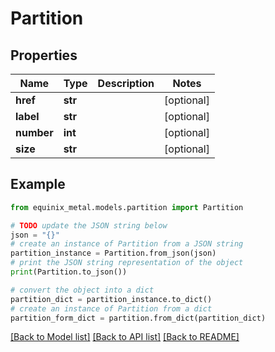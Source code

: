 # Partition


## Properties

Name | Type | Description | Notes
------------ | ------------- | ------------- | -------------
**href** | **str** |  | [optional] 
**label** | **str** |  | [optional] 
**number** | **int** |  | [optional] 
**size** | **str** |  | [optional] 

## Example

```python
from equinix_metal.models.partition import Partition

# TODO update the JSON string below
json = "{}"
# create an instance of Partition from a JSON string
partition_instance = Partition.from_json(json)
# print the JSON string representation of the object
print(Partition.to_json())

# convert the object into a dict
partition_dict = partition_instance.to_dict()
# create an instance of Partition from a dict
partition_form_dict = partition.from_dict(partition_dict)
```
[[Back to Model list]](../README.md#documentation-for-models) [[Back to API list]](../README.md#documentation-for-api-endpoints) [[Back to README]](../README.md)


